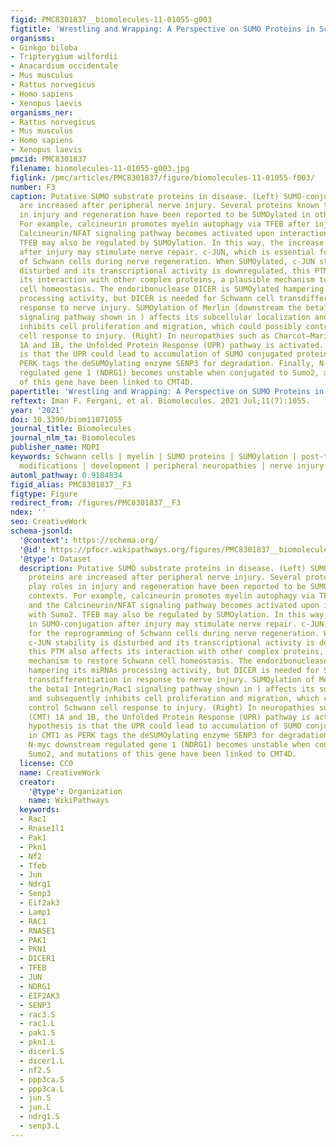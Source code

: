 ```yaml
---
figid: PMC8301837__biomolecules-11-01055-g003
figtitle: 'Wrestling and Wrapping: A Perspective on SUMO Proteins in Schwann Cells'
organisms:
- Ginkgo biloba
- Tripterygium wilfordii
- Anacardium occidentale
- Mus musculus
- Rattus norvegicus
- Homo sapiens
- Xenopus laevis
organisms_ner:
- Rattus norvegicus
- Mus musculus
- Homo sapiens
- Xenopus laevis
pmcid: PMC8301837
filename: biomolecules-11-01055-g003.jpg
figlink: /pmc/articles/PMC8301837/figure/biomolecules-11-01055-f003/
number: F3
caption: Putative SUMO substrate proteins in disease. (Left) SUMO-conjugated proteins
  are increased after peripheral nerve injury. Several proteins known to play roles
  in injury and regeneration have been reported to be SUMOylated in other contexts.
  For example, calcineurin promotes myelin autophagy via TFEB after injury, and the
  Calcineurin/NFAT signaling pathway becomes activated upon interaction with Sumo2.
  TFEB may also be regulated by SUMOylation. In this way, the increase in SUMO-conjugation
  after injury may stimulate nerve repair. c-JUN, which is essential for the reprogramming
  of Schwann cells during nerve regeneration. When SUMOylated, c-JUN stability is
  disturbed and its transcriptional activity is downregulated, this PTM also affects
  its interaction with other complex proteins, a plausible mechanism to restore Schwann
  cell homeostasis. The endoribonuclease DICER is SUMOylated hampering its miRNAs
  processing activity, but DICER is needed for Schwann cell transdifferentiation in
  response to nerve injury. SUMOylation of Merlin (downstream the beta1 Integrin/Rac1
  signaling pathway shown in ) affects its subcellular localization and subsequently
  inhibits cell proliferation and migration, which could possibly control Schwann
  cell response to injury. (Right) In neuropathies such as Charcot–Marie–Tooth (CMT)
  1A and 1B, the Unfolded Protein Response (UPR) pathway is activated. One hypothesis
  is that the UPR could lead to accumulation of SUMO conjugated proteins in CMT1 as
  PERK tags the deSUMOylating enzyme SENP3 for degradation. Finally, N-myc downstream
  regulated gene 1 (NDRG1) becomes unstable when conjugated to Sumo2, and mutations
  of this gene have been linked to CMT4D.
papertitle: 'Wrestling and Wrapping: A Perspective on SUMO Proteins in Schwann Cells.'
reftext: Iman F. Fergani, et al. Biomolecules. 2021 Jul;11(7):1055.
year: '2021'
doi: 10.3390/biom11071055
journal_title: Biomolecules
journal_nlm_ta: Biomolecules
publisher_name: MDPI
keywords: Schwann cells | myelin | SUMO proteins | SUMOylation | post-translational
  modifications | development | peripheral neuropathies | nerve injury
automl_pathway: 0.9184834
figid_alias: PMC8301837__F3
figtype: Figure
redirect_from: /figures/PMC8301837__F3
ndex: ''
seo: CreativeWork
schema-jsonld:
  '@context': https://schema.org/
  '@id': https://pfocr.wikipathways.org/figures/PMC8301837__biomolecules-11-01055-g003.html
  '@type': Dataset
  description: Putative SUMO substrate proteins in disease. (Left) SUMO-conjugated
    proteins are increased after peripheral nerve injury. Several proteins known to
    play roles in injury and regeneration have been reported to be SUMOylated in other
    contexts. For example, calcineurin promotes myelin autophagy via TFEB after injury,
    and the Calcineurin/NFAT signaling pathway becomes activated upon interaction
    with Sumo2. TFEB may also be regulated by SUMOylation. In this way, the increase
    in SUMO-conjugation after injury may stimulate nerve repair. c-JUN, which is essential
    for the reprogramming of Schwann cells during nerve regeneration. When SUMOylated,
    c-JUN stability is disturbed and its transcriptional activity is downregulated,
    this PTM also affects its interaction with other complex proteins, a plausible
    mechanism to restore Schwann cell homeostasis. The endoribonuclease DICER is SUMOylated
    hampering its miRNAs processing activity, but DICER is needed for Schwann cell
    transdifferentiation in response to nerve injury. SUMOylation of Merlin (downstream
    the beta1 Integrin/Rac1 signaling pathway shown in ) affects its subcellular localization
    and subsequently inhibits cell proliferation and migration, which could possibly
    control Schwann cell response to injury. (Right) In neuropathies such as Charcot–Marie–Tooth
    (CMT) 1A and 1B, the Unfolded Protein Response (UPR) pathway is activated. One
    hypothesis is that the UPR could lead to accumulation of SUMO conjugated proteins
    in CMT1 as PERK tags the deSUMOylating enzyme SENP3 for degradation. Finally,
    N-myc downstream regulated gene 1 (NDRG1) becomes unstable when conjugated to
    Sumo2, and mutations of this gene have been linked to CMT4D.
  license: CC0
  name: CreativeWork
  creator:
    '@type': Organization
    name: WikiPathways
  keywords:
  - Rac1
  - Rnase1l1
  - Pak1
  - Pkn1
  - Nf2
  - Tfeb
  - Jun
  - Ndrg1
  - Senp3
  - Eif2ak3
  - Lamp1
  - RAC1
  - RNASE1
  - PAK1
  - PKN1
  - DICER1
  - TFEB
  - JUN
  - NDRG1
  - EIF2AK3
  - SENP3
  - rac3.S
  - rac1.L
  - pak1.S
  - pkn1.L
  - dicer1.S
  - dicer1.L
  - nf2.S
  - ppp3ca.S
  - ppp3ca.L
  - jun.S
  - jun.L
  - ndrg1.S
  - senp3.L
---
```

